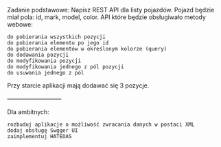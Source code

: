 Zadanie podstawowe:
Napisz REST API dla listy pojazdów. Pojazd będzie miał pola: id, mark, model, color.
API które będzie obsługiwało metody webowe:

    do pobierania wszystkich pozycji
    do pobierania elementu po jego id
    do pobierania elementów w określonym kolorze (query)
    do dodawania pozycji
    do modyfikowania pozycji
    do modyfikowania jednego z pól pozycji
    do usuwania jednego z pól

Przy starcie aplikacji mają dodawać się 3 pozycje.

—————————

Dla ambitnych:

    rozbuduj aplikacje o możliwość zwracania danych w postaci XML
    dodaj obsługę Swgger UI
    zaimplementuj HATEOAS
